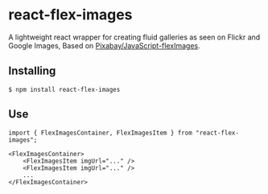 # react-flex-images

A lightweight react wrapper for creating fluid galleries as seen on Flickr and Google Images, Based on [Pixabay/JavaScript-flexImages](https://github.com/Pixabay/JavaScript-flexImages).

## Installing
```
$ npm install react-flex-images
```

## Use

```
import { FlexImagesContainer, FlexImagesItem } from "react-flex-images";

<FlexImagesContainer>
    <FlexImagesItem imgUrl="..." />
    <FlexImagesItem imgUrl="..." />
    ...
</FlexImagesContainer>
```